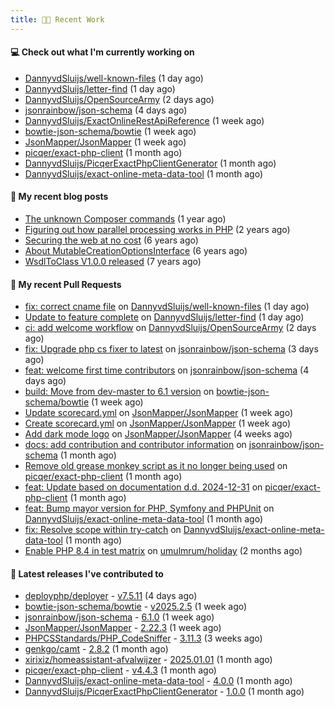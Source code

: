 ```yaml
---
title: 👨‍💻 Recent Work
---
```


#### 💻 Check out what I'm currently working on

- [DannyvdSluijs/well-known-files](https://github.com/DannyvdSluijs/well-known-files) (1 day ago)
- [DannyvdSluijs/letter-find](https://github.com/DannyvdSluijs/letter-find) (1 day ago)
- [DannyvdSluijs/OpenSourceArmy](https://github.com/DannyvdSluijs/OpenSourceArmy) (2 days ago)
- [jsonrainbow/json-schema](https://github.com/jsonrainbow/json-schema) (4 days ago)
- [DannyvdSluijs/ExactOnlineRestApiReference](https://github.com/DannyvdSluijs/ExactOnlineRestApiReference) (1 week ago)
- [bowtie-json-schema/bowtie](https://github.com/bowtie-json-schema/bowtie) (1 week ago)
- [JsonMapper/JsonMapper](https://github.com/JsonMapper/JsonMapper) (1 week ago)
- [picqer/exact-php-client](https://github.com/picqer/exact-php-client) (1 month ago)
- [DannyvdSluijs/PicqerExactPhpClientGenerator](https://github.com/DannyvdSluijs/PicqerExactPhpClientGenerator) (1 month ago)
- [DannyvdSluijs/exact-online-meta-data-tool](https://github.com/DannyvdSluijs/exact-online-meta-data-tool) (1 month ago)


#### 📜 My recent blog posts

- [The unknown Composer commands](/2023/08/25/the-unknown-composer-commands.html) (1 year ago)
- [Figuring out how parallel processing works in PHP](/2023/06/21/figuring-out-how-parallel-processing-works-in-php.html) (2 years ago)
- [Securing the web at no cost](/2019/02/04/securing-the-web-at-no-cost.html) (6 years ago)
- [About MutableCreationOptionsInterface](/2018/10/15/about-mutable-creation-options-interface.html) (6 years ago)
- [WsdlToClass V1.0.0 released](/2018/01/11/wsdl-to-class-v1-0-0.html) (7 years ago)

#### 🔨 My recent Pull Requests

- [fix: correct cname file](https://github.com/DannyvdSluijs/well-known-files/pull/2) on [DannyvdSluijs/well-known-files](https://github.com/DannyvdSluijs/well-known-files) (1 day ago)
- [Update to feature complete](https://github.com/DannyvdSluijs/letter-find/pull/1) on [DannyvdSluijs/letter-find](https://github.com/DannyvdSluijs/letter-find) (1 day ago)
- [ci: add welcome workflow](https://github.com/DannyvdSluijs/OpenSourceArmy/pull/2) on [DannyvdSluijs/OpenSourceArmy](https://github.com/DannyvdSluijs/OpenSourceArmy) (2 days ago)
- [fix: Upgrade php cs fixer to latest](https://github.com/jsonrainbow/json-schema/pull/783) on [jsonrainbow/json-schema](https://github.com/jsonrainbow/json-schema) (3 days ago)
- [feat: welcome first time contributors](https://github.com/jsonrainbow/json-schema/pull/782) on [jsonrainbow/json-schema](https://github.com/jsonrainbow/json-schema) (4 days ago)
- [build: Move from dev-master to 6.1 version](https://github.com/bowtie-json-schema/bowtie/pull/1812) on [bowtie-json-schema/bowtie](https://github.com/bowtie-json-schema/bowtie) (1 week ago)
- [Update scorecard.yml](https://github.com/JsonMapper/JsonMapper/pull/191) on [JsonMapper/JsonMapper](https://github.com/JsonMapper/JsonMapper) (1 week ago)
- [Create scorecard.yml](https://github.com/JsonMapper/JsonMapper/pull/190) on [JsonMapper/JsonMapper](https://github.com/JsonMapper/JsonMapper) (1 week ago)
- [Add dark mode logo](https://github.com/JsonMapper/JsonMapper/pull/188) on [JsonMapper/JsonMapper](https://github.com/JsonMapper/JsonMapper) (4 weeks ago)
- [docs: add contribution and contributor information](https://github.com/jsonrainbow/json-schema/pull/771) on [jsonrainbow/json-schema](https://github.com/jsonrainbow/json-schema) (1 month ago)
- [Remove old grease monkey script as it no longer being used](https://github.com/picqer/exact-php-client/pull/665) on [picqer/exact-php-client](https://github.com/picqer/exact-php-client) (1 month ago)
- [feat: Update based on documentation d.d. 2024-12-31](https://github.com/picqer/exact-php-client/pull/663) on [picqer/exact-php-client](https://github.com/picqer/exact-php-client) (1 month ago)
- [feat: Bump mayor version for PHP, Symfony and PHPUnit](https://github.com/DannyvdSluijs/exact-online-meta-data-tool/pull/223) on [DannyvdSluijs/exact-online-meta-data-tool](https://github.com/DannyvdSluijs/exact-online-meta-data-tool) (1 month ago)
- [fix: Resolve scope within try-catch](https://github.com/DannyvdSluijs/exact-online-meta-data-tool/pull/221) on [DannyvdSluijs/exact-online-meta-data-tool](https://github.com/DannyvdSluijs/exact-online-meta-data-tool) (1 month ago)
- [Enable PHP 8.4 in test matrix](https://github.com/umulmrum/holiday/pull/53) on [umulmrum/holiday](https://github.com/umulmrum/holiday) (2 months ago)


#### 🔭 Latest releases I've contributed to

- [deployphp/deployer](https://github.com/deployphp/deployer) - [v7.5.11](https://github.com/deployphp/deployer/releases/tag/v7.5.11) (4 days ago)
- [bowtie-json-schema/bowtie](https://github.com/bowtie-json-schema/bowtie) - [v2025.2.5](https://github.com/bowtie-json-schema/bowtie/releases/tag/v2025.2.5) (1 week ago)
- [jsonrainbow/json-schema](https://github.com/jsonrainbow/json-schema) - [6.1.0](https://github.com/jsonrainbow/json-schema/releases/tag/6.1.0) (1 week ago)
- [JsonMapper/JsonMapper](https://github.com/JsonMapper/JsonMapper) - [2.22.3](https://github.com/JsonMapper/JsonMapper/releases/tag/2.22.3) (1 week ago)
- [PHPCSStandards/PHP_CodeSniffer](https://github.com/PHPCSStandards/PHP_CodeSniffer) - [3.11.3](https://github.com/PHPCSStandards/PHP_CodeSniffer/releases/tag/3.11.3) (3 weeks ago)
- [genkgo/camt](https://github.com/genkgo/camt) - [2.8.2](https://github.com/genkgo/camt/releases/tag/2.8.2) (1 month ago)
- [xirixiz/homeassistant-afvalwijzer](https://github.com/xirixiz/homeassistant-afvalwijzer) - [2025.01.01](https://github.com/xirixiz/homeassistant-afvalwijzer/releases/tag/2025.01.01) (1 month ago)
- [picqer/exact-php-client](https://github.com/picqer/exact-php-client) - [v4.4.3](https://github.com/picqer/exact-php-client/releases/tag/v4.4.3) (1 month ago)
- [DannyvdSluijs/exact-online-meta-data-tool](https://github.com/DannyvdSluijs/exact-online-meta-data-tool) - [4.0.0](https://github.com/DannyvdSluijs/exact-online-meta-data-tool/releases/tag/4.0.0) (1 month ago)
- [DannyvdSluijs/PicqerExactPhpClientGenerator](https://github.com/DannyvdSluijs/PicqerExactPhpClientGenerator) - [1.0.0](https://github.com/DannyvdSluijs/PicqerExactPhpClientGenerator/releases/tag/1.0.0) (1 month ago)